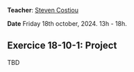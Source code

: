 **Teacher**: [Steven Costiou](https://kloum.io/costiou)

**Date** Friday 18th october, 2024. 13h - 18h.


## Exercice 18-10-1: Project

TBD